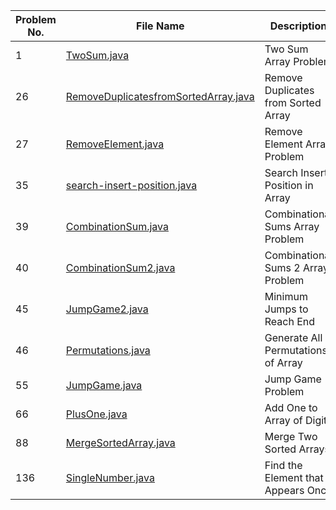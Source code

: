 | Problem No. | File Name                                                                    | Description                         | Difficulty |
| ----------- | ---------------------------------------------------------------------------- | ----------------------------------- | ---------- |
| 1           | [TwoSum.java](TwoSum.java)                                                   | Two Sum Array Problem               | Easy       |
| 26          | [RemoveDuplicatesfromSortedArray.java](RemoveDuplicatesfromSortedArray.java) | Remove Duplicates from Sorted Array | Easy       |
| 27          | [RemoveElement.java](RemoveElement.java)                                     | Remove Element Array Problem        | Easy       |
| 35          | [search-insert-position.java](search-insert-position.java)                   | Search Insert Position in Array     | Easy       |
| 39          | [CombinationSum.java](CombinationSum.java)                                   | Combinational Sums Array Problem    | Medium     |
| 40          | [CombinationSum2.java](CombinationSum2.java)                                 | Combinational Sums 2 Array Problem  | Medium     |
| 45          | [JumpGame2.java](JumpGame2.java)                                             | Minimum Jumps to Reach End          | Medium     |
| 46          | [Permutations.java](Permutations.java)                                       | Generate All Permutations of Array  | Medium     |
| 55          | [JumpGame.java](JumpGame.java)                                               | Jump Game Problem                   | Medium     |
| 66          | [PlusOne.java](PlusOne.java)                                                 | Add One to Array of Digits          | Easy       |
| 88          | [MergeSortedArray.java](MergeSortedArray.java)                               | Merge Two Sorted Arrays             | Easy       |
| 136         | [SingleNumber.java](SingleNumber.java)                                       | Find the Element that Appears Once  | Easy       |
